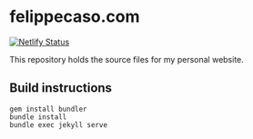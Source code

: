 # felippecaso.com

[![Netlify Status](https://api.netlify.com/api/v1/badges/4c147ae7-abff-492a-a84e-9e2457402dfd/deploy-status)](https://app.netlify.com/sites/felippecaso/deploys)

This repository holds the source files for my personal website.

## Build instructions

```
gem install bundler
bundle install
bundle exec jekyll serve
```